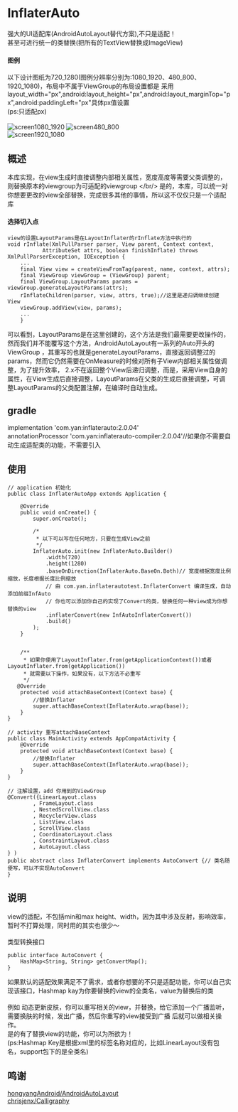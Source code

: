 # InflaterAuto
强大的UI适配库(AndroidAutoLayout替代方案),不只是适配！
<br/>
甚至可进行统一的类替换(把所有的TextView替换成ImageView)
#### 图例
以下设计图纸为720_1280(图例分辨率分别为:1080_1920、480_800、1920_1080)，布局中不属于ViewGroup的布局设置都是
采用layout_width="px",android:layout_height="px",android:layout_marginTop="px",android:paddingLeft="px"具体px值设置
<br/>
(ps:只适配px)
<br/>
<br/>
![screen1080_1920](art/screen1080_1920.jpg)
![screen480_800](art/screen480_800.jpg)
<br/>
![screen1920_1080](art/screen1920_1080.jpg)


## 概述
本库实现，在view生成时直接调整内部相关属性，宽度高度等需要父类调整的，则替换原本的viewgroup为可适配的viewgroup
</br/>
是的，本库，可以统一对你想要更改的view全部替换，完成很多其他的事情，所以这不仅仅只是一个适配库

#### 选择切入点
```
view的设置LayoutParams是在LayoutInflater的rInflate方法中执行的
void rInflate(XmlPullParser parser, View parent, Context context,
           AttributeSet attrs, boolean finishInflate) throws XmlPullParserException, IOException {
    ...
    final View view = createViewFromTag(parent, name, context, attrs);
    final ViewGroup viewGroup = (ViewGroup) parent;
    final ViewGroup.LayoutParams params = viewGroup.generateLayoutParams(attrs);
    rInflateChildren(parser, view, attrs, true);//这里是递归调继续创建View
    viewGroup.addView(view, params);
    ...
    }
```
可以看到，LayoutParams是在这里创建的，这个方法是我们最需要更改操作的，然而我们并不能覆写这个方法，AndroidAutoLayout有一系列的Auto开头的ViewGroup
，其重写的也就是generateLayoutParams，直接返回调整过的params，然而它仍然需要在OnMeasure的时候对所有子View内部相关属性做调整，为了提升效率，
2.x不在返回整个View后递归调整，而是，采用View自身的属性，在View生成后直接调整，LayoutParams在父类的生成后直接调整，可调整LayoutParams的父类配置注解，在编译时自动生成。

## gradle
implementation 'com.yan:inflaterauto:2.0.04'
<br/>
annotationProcessor 'com.yan:inflaterauto-compiler:2.0.04'//如果你不需要自动生成适配类的功能，不需要引入

## 使用
```
// application 初始化
public class InflaterAutoApp extends Application {

    @Override
    public void onCreate() {
        super.onCreate();

        /*
         * 以下可以写在任何地方，只要在生成View之前
         */
        InflaterAuto.init(new InflaterAuto.Builder()
            .width(720)
            .height(1280)
            .baseOnDirection(InflaterAuto.BaseOn.Both)// 宽度根据宽度比例缩放，长度根据长度比例缩放
            // 由 com.yan.inflaterautotest.InflaterConvert 编译生成，自动添加前缀InfAuto
            // 你也可以添加你自己的实现了Convert的类，替换任何一种view成为你想替换的view
            .inflaterConvert(new InfAutoInflaterConvert())
            .build()
        );
    }


    /**
     * 如果你使用了LayoutInflater.from(getApplicationContext())或者LayoutInflater.from(getApplication())
     * 就需要以下操作，如果没有，以下方法不必重写
     */
   @Override
    protected void attachBaseContext(Context base) {
        //替换Inflater
        super.attachBaseContext(InflaterAuto.wrap(base));
    }
}

// activity 重写attachBaseContext
public class MainActivity extends AppCompatActivity {
    @Override
    protected void attachBaseContext(Context base) {
        //替换Inflater
        super.attachBaseContext(InflaterAuto.wrap(base));
    }
}

// 注解设置，add 你用到的ViewGroup
@Convert({LinearLayout.class
        , FrameLayout.class
        , NestedScrollView.class
        , RecyclerView.class
        , ListView.class
        , ScrollView.class
        , CoordinatorLayout.class
        , ConstraintLayout.class
        , AutoLayout.class
} )
public abstract class InflaterConvert implements AutoConvert {// 类名随便写，可以不实现AutoConvert
}
```
## 说明
view的适配，不包括min和max height、width，因为其中涉及反射，影响效率，暂时不打算处理，同时用的其实也很少～
<br/>
<br/>
类型转换接口
```
public interface AutoConvert {
    HashMap<String, String> getConvertMap();
}
```
如果默认的适配效果满足不了需求，或者你想要的不只是适配功能，你可以自己实现该接口，Hashmap kay为你要替换的view的全类名，value为替换后的类
<br/>
<br/>
例如 动态更新皮肤，你可以重写相关的view，并替换，给它添加一个广播监听，需要换肤的时候，发出广播，然后你重写的view接受到广播
后就可以做相关操作。 
<br/>
是的有了替换view的功能，你可以为所欲为！
<br/>
(ps:Hashmap Key是根据xml里的标签名称对应的，比如LinearLayout没有包名，support包下的是全类名)

## 鸣谢
[hongyangAndroid/AndroidAutoLayout](https://github.com/hongyangAndroid/AndroidAutoLayout)
<br/>
[chrisjenx/Calligraphy](https://github.com/chrisjenx/Calligraphy)

